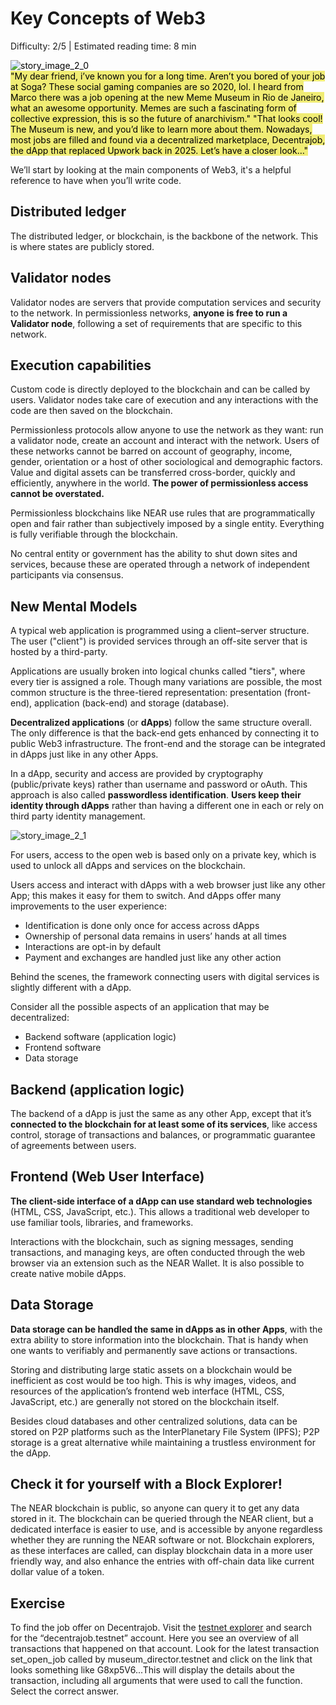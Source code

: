 # Key Concepts of Web3

<Difficulty>Difficulty: 2/5 | Estimated reading time: 8 min</Difficulty>

<Spacer />

<narrativeText style="background: #F0EC74; color: #000000">
    <div class="image-wrapper">
        <img alt="story_image_2_0" src="/images/chap_2_0.png">
    </div>
    <VerticalAlign>
        "My dear friend, i’ve known you for a long time. Aren’t you bored of your job at Soga? These social gaming companies are so 2020, lol. I heard from Marco there was a job opening at the new Meme Museum in Rio de Janeiro, what an awesome opportunity. Memes are such a fascinating form of collective expression, this is so the future of anarchivism." <Spacer />
        "That looks cool! The Museum is new, and you’d like to learn more about them. Nowadays, most jobs are filled and found via a decentralized marketplace, Decentrajob, the dApp that replaced Upwork back in 2025.
        Let’s have a closer look…"
    </VerticalAlign>
</narrativeText>
<Spacer />

We’ll start by looking at the main components of Web3, it's a helpful reference to have when you’ll write code.

## Distributed ledger

The distributed ledger, or blockchain, is the backbone of the network. This is where states are publicly stored.

## Validator nodes

Validator nodes are servers that provide computation services and security to the network. In permissionless networks, **anyone is free to run a Validator node**, following a set of requirements that are specific to this network.

## Execution capabilities

Custom code is directly deployed to the blockchain and can be called by users. Validator nodes take care of execution and any interactions with the code are then saved on the blockchain.

Permissionless protocols allow anyone to use the network as they want: run a validator node, create an account and interact with the network. Users of these networks cannot be barred on account of geography, income, gender, orientation or a host of other sociological and demographic factors. Value and digital assets can be transferred cross-border, quickly and efficiently, anywhere in the world. **The power of permissionless access cannot be overstated.**

Permissionless blockchains like NEAR use rules that are programmatically open and fair rather than subjectively imposed by a single entity. Everything is fully verifiable through the blockchain.

No central entity or government has the ability to shut down sites and services, because these are operated through a network of independent participants via consensus.

## New Mental Models

A typical web application is programmed using a client–server structure. The user ("client") is provided services through an off-site server that is hosted by a third-party.

Applications are usually broken into logical chunks called "tiers", where every tier is assigned a role. Though many variations are possible, the most common structure is the three-tiered representation: presentation (front-end), application (back-end) and storage (database).

**Decentralized applications** (or **dApps**) follow the same structure overall. The only difference is that the back-end gets enhanced by connecting it to public Web3 infrastructure. The front-end and the storage can be integrated in dApps just like in any other Apps.

In a dApp, security and access are provided by cryptography (public/private keys) rather than username and password or oAuth. This approach is also called **passwordless identification**. **Users keep their identity through dApps** rather than having a different one in each or rely on third party identity management.

<ImageContainer>
    <img alt="story_image_2_1" src="/images/chap_2_1.png">
</ImageContainer>

For users, access to the open web is based only on a private key, which is used to unlock all dApps and services on the blockchain.

Users access and interact with dApps with a web browser just like any other App; this makes it easy for them to switch. And dApps offer many improvements to the user experience:

- Identification is done only once for access across dApps
- Ownership of personal data remains in users’ hands at all times
- Interactions are opt-in by default
- Payment and exchanges are handled just like any other action

Behind the scenes, the framework connecting users with digital services is slightly different with a dApp.

Consider all the possible aspects of an application that may be decentralized:

- Backend software (application logic)
- Frontend software
- Data storage

## Backend (application logic)

The backend of a dApp is just the same as any other App, except that it’s **connected to the blockchain for at least some of its services**, like access control, storage of transactions and balances, or programmatic guarantee of agreements between users.

## Frontend (Web User Interface)

**The client-side interface of a dApp can use standard web technologies** (HTML, CSS, JavaScript, etc.). This allows a traditional web developer to use familiar tools, libraries, and frameworks.

Interactions with the blockchain, such as signing messages, sending transactions, and managing keys, are often conducted through the web browser via an extension such as the NEAR Wallet. It is also possible to create native mobile dApps.

## Data Storage

**Data storage can be handled the same in dApps as in other Apps**, with the extra ability to store information into the blockchain. That is handy when one wants to verifiably and permanently save actions or transactions.

Storing and distributing large static assets on a blockchain would be inefficient as cost would be too high. This is why images, videos, and resources of the application’s frontend web interface (HTML, CSS, JavaScript, etc.) are generally not stored on the blockchain itself.

Besides cloud databases and other centralized solutions, data can be stored on P2P platforms such as the InterPlanetary File System (IPFS); P2P storage is a great alternative while maintaining a trustless environment for the dApp.

## Check it for yourself with a Block Explorer!

The NEAR blockchain is public, so anyone can query it to get any data stored in it. The blockchain can be queried through the NEAR client, but a dedicated interface is easier to use, and is accessible by anyone regardless whether they are running the NEAR software or not. Blockchain explorers, as these interfaces are called, can display blockchain data in a more user friendly way, and also enhance the entries with off-chain data like current dollar value of a token.

<Spacer />

## Exercise

To find the job offer on Decentrajob. Visit the <a target="_blank" href="https://explorer.testnet.near.org/">testnet explorer</a> and search for the “decentrajob.testnet” account. Here you see an overview of all transactions that happened on that account. Look for the latest transaction set_open_job called by museum_director.testnet and click on the link that looks something like G8xp5V6...This will display the details about the transaction, including all arguments that were used to call the function. Select the correct answer.
